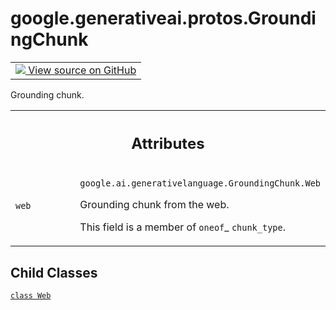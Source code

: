 
# google.generativeai.protos.GroundingChunk

<!-- Insert buttons and diff -->

<table class="tfo-notebook-buttons tfo-api nocontent">
<td>
  <a target="_blank" href="https://github.com/googleapis/google-cloud-python/tree/main/packages/google-ai-generativelanguage/google/ai/generativelanguage_v1beta/types/generative_service.py#L1027-L1071">
    <img src="https://www.tensorflow.org/images/GitHub-Mark-32px.png" />
    View source on GitHub
  </a>
</td>
</table>



Grounding chunk.

<!-- Placeholder for "Used in" -->




<!-- Tabular view -->
 <table class="responsive fixed orange">
<colgroup><col width="214px"><col></colgroup>
<tr><th colspan="2"><h2 class="add-link">Attributes</h2></th></tr>

<tr>
<td>

`web`<a id="web"></a>

</td>
<td>

`google.ai.generativelanguage.GroundingChunk.Web`

Grounding chunk from the web.

This field is a member of `oneof`_ ``chunk_type``.

</td>
</tr>
</table>



## Child Classes
[`class Web`](../../../google/generativeai/protos/GroundingChunk/Web.md)

